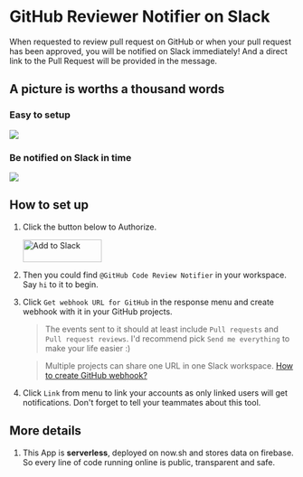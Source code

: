 # GitHub Reviewer Notifier on Slack

When requested to review pull request on GitHub or when your pull request has been approved, you will be notified on Slack immediately! And a direct link to the Pull Request will be provided in the message.

## A picture is worths a thousand words

### Easy to setup

![](https://user-images.githubusercontent.com/7480839/56017414-c3b96a80-5d31-11e9-887a-d63e213e7def.png)

### Be notified on Slack in time

![](https://user-images.githubusercontent.com/7480839/56017581-4fcb9200-5d32-11e9-93dc-bd9f3b25a4d0.png)

## How to set up

1. Click the button below to Authorize.

   <a href="https://slack.com/oauth/authorize?client_id=358699124487.462026355174&scope=chat:write:bot,bot" target="_blank"><img alt="Add to Slack" height="40" width="139" src="https://platform.slack-edge.com/img/add_to_slack.png" srcset="https://platform.slack-edge.com/img/add_to_slack.png 1x, https://platform.slack-edge.com/img/add_to_slack@2x.png 2x" /></a>

2. Then you could find `@GitHub Code Review Notifier` in your workspace. Say `hi` to it to begin.

3. Click `Get webhook URL for GitHub` in the response menu and create webhook with it in your GitHub projects.

   > The events sent to it should at least include `Pull requests` and `Pull request reviews`. I'd recommend pick `Send me everything` to make your life easier :)

   > Multiple projects can share one URL in one Slack workspace.
   > [How to create GitHub webhook?](https://developer.github.com/webhooks/creating/)

4. Click `Link` from menu to link your accounts as only linked users will get notifications. Don't forget to tell your teammates about this tool.

## More details

1. This App is **serverless**, deployed on now.sh and stores data on firebase. So every line of code running online is public, transparent and safe.
